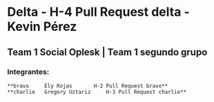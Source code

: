 # Delta		- 	H-4 Pull Request delta		-	Kevin Pérez

## Team 1 Social Oplesk	| Team 1 segundo grupo 

### Integrantes:
	
	**bravo		Ely Rojas		H-2 Pull Request bravo**
	**charlie	Gregory Uztariz		H-3 Pull Request charlie**
